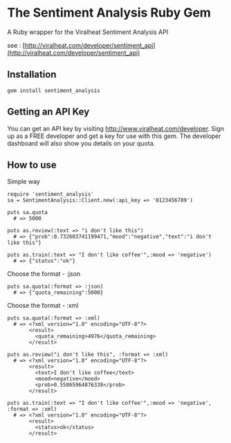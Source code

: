 # The Sentiment Analysis Ruby Gem
A Ruby wrapper for the Viralheat Sentiment Analysis API

see : [http://viralheat.com/developer/sentiment_api](http://viralheat.com/developer/sentiment_api)

## <a name="installation">Installation</a>

```gem install sentiment_analysis```

## <a name="installation">Getting an API Key</a>

You can get an API key by visiting http://www.viralheat.com/developer. Sign up as a FREE developer and get a key for use with this gem. The developer dashboard will also show you details on your quota.

## <a name="how to use">How to use</a>


Simple way

	require 'sentiment_analysis'
	sa = SentimentAnalysis::Client.new(:api_key => '0123456789')
	
	puts sa.quota
	  # => 5000

	puts as.review(:text => "i don't like this")
	  # => {"prob":0.732603741199471,"mood":"negative","text":"i don't like this"}

	puts as.train(:text => "I don't like coffee'",:mood => 'negative')
      # => {"status":"ok"}
	

Choose the format - :json

	puts sa.quota(:format => :json)
	  # => {"quota_remaining":5000}


Choose the format - :xml

	puts sa.quota(:format => :xml)
	  # => <?xml version="1.0" encoding="UTF-8"?>
		   <result>
	  	     <quota_remaining>4976</quota_remaining>
		   </result>

	puts as.review("i don't like this", :format => :xml)
	  # => <?xml version="1.0" encoding="UTF-8"?>
  		   <result>
  		     <text>I don't like coffee</text>
  		     <mood>negative</mood>
  		     <prob>0.55865964876338</prob>
  		   </result>
 
	puts as.train(:text => "I don't like coffee'",:mood => 'negative', :format => :xml)
	  # => <?xml version="1.0" encoding="UTF-8"?>
		   <result>
		     <status>ok</status>
		   </result>
	
